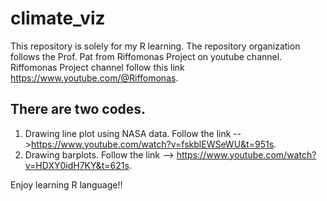 # climate_viz
This repository is solely for my R learning.
The repository organization follows the Prof. Pat from Riffomonas Project on youtube channel.
Riffomonas Project channel follow this link https://www.youtube.com/@Riffomonas.
## There are two codes.
1. Drawing line plot using NASA data. Follow the link -->https://www.youtube.com/watch?v=fskblEWSeWU&t=951s.
2. Drawing barplots. Follow the link --> https://www.youtube.com/watch?v=HDXY0idH7KY&t=621s.


Enjoy learning R language!!
